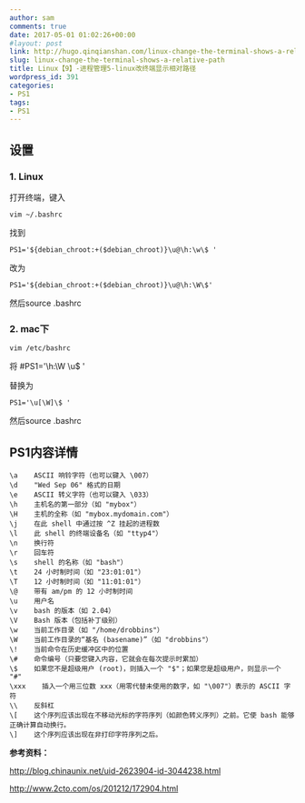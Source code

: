 ```yaml
---
author: sam
comments: true
date: 2017-05-01 01:02:26+00:00
#layout: post
link: http://hugo.qinqianshan.com/linux-change-the-terminal-shows-a-relative-path/
slug: linux-change-the-terminal-shows-a-relative-path
title: Linux【9】-进程管理5-linux改终端显示相对路径
wordpress_id: 391
categories:
- PS1
tags:
- PS1
---
```


## 设置

### 1. Linux
打开终端，键入 

	vim ~/.bashrc

找到 
	
	PS1='${debian_chroot:+($debian_chroot)}\u@\h:\w\$ '
改为 

	PS1='${debian_chroot:+($debian_chroot)}\u@\h:\W\$'

<!-- more -->然后source .bashrc

### 2. mac下
    
    vim /etc/bashrc

将
    #PS1='\h:\W \u\$ '

替换为

    PS1='\u[\W]\$ '

然后source .bashrc


## PS1内容详情

	\a    ASCII 响铃字符（也可以键入 \007）
	\d    "Wed Sep 06" 格式的日期
	\e    ASCII 转义字符（也可以键入 \033）
	\h    主机名的第一部分（如 "mybox"）
	\H    主机的全称（如 "mybox.mydomain.com"）
	\j    在此 shell 中通过按 ^Z 挂起的进程数
	\l    此 shell 的终端设备名（如 "ttyp4"）
	\n    换行符
	\r    回车符
	\s    shell 的名称（如 "bash"）
	\t    24 小时制时间（如 "23:01:01"）
	\T    12 小时制时间（如 "11:01:01"）
	\@    带有 am/pm 的 12 小时制时间
	\u    用户名
	\v    bash 的版本（如 2.04）
	\V    Bash 版本（包括补丁级别）
	\w    当前工作目录（如 "/home/drobbins"）
	\W    当前工作目录的“基名 (basename)”（如 "drobbins"）
	\!    当前命令在历史缓冲区中的位置
	\#    命令编号（只要您键入内容，它就会在每次提示时累加）
	\$    如果您不是超级用户 (root)，则插入一个 "$"；如果您是超级用户，则显示一个 "#"
	\xxx    插入一个用三位数 xxx（用零代替未使用的数字，如 "\007"）表示的 ASCII 字符
	\\    反斜杠
	\[    这个序列应该出现在不移动光标的字符序列（如颜色转义序列）之前。它使 bash 能够正确计算自动换行。
	\]    这个序列应该出现在非打印字符序列之后。


**参考资料：**

http://blog.chinaunix.net/uid-2623904-id-3044238.html

http://www.2cto.com/os/201212/172904.html
